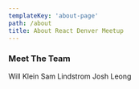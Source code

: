 ```yaml
---
templateKey: 'about-page'
path: /about
title: About React Denver Meetup
---
```

### Meet The Team
Will Klein 
Sam Lindstrom
Josh Leong

